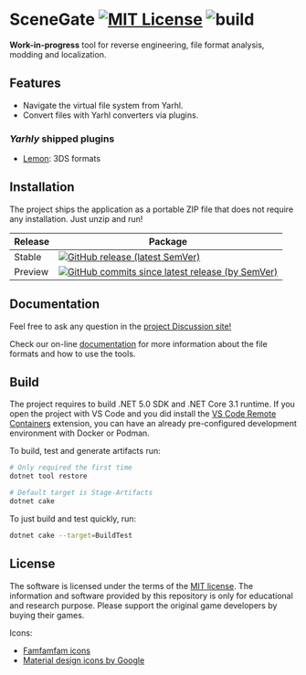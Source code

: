 # SceneGate [![MIT License](https://img.shields.io/badge/license-MIT-blue.svg?style=flat)](https://choosealicense.com/licenses/mit/) ![build](https://github.com/SceneGate/scenegate/workflows/Build%20and%20release/badge.svg)

**Work-in-progress** tool for reverse engineering, file format analysis, modding
and localization.

## Features

- Navigate the virtual file system from Yarhl.
- Convert files with Yarhl converters via plugins.

### _Yarhly_ shipped plugins

- [Lemon](https://github.com/SceneGate/Lemon): 3DS formats

## Installation

The project ships the application as a portable ZIP file that does not require
any installation. Just unzip and run!

<!-- prettier-ignore -->
| Release | Package |
| ------- | ------- |
| Stable  | [![GitHub release (latest SemVer)](https://img.shields.io/github/v/release/SceneGate/scenegate?sort=semver)](https://github.com/SceneGate/SceneGate/releases) |
| Preview | [![GitHub commits since latest release (by SemVer)](https://img.shields.io/github/commits-since/SceneGate/scenegate/latest?sort=semver)](https://github.com/SceneGate/SceneGate/actions) |

## Documentation

Feel free to ask any question in the
[project Discussion site!](https://github.com/SceneGate/scenegate/discussions)

Check our on-line [documentation](https://scenegate.github.io/SceneGate/) for
more information about the file formats and how to use the tools.

## Build

The project requires to build .NET 5.0 SDK and .NET Core 3.1 runtime. If you
open the project with VS Code and you did install the
[VS Code Remote Containers](https://code.visualstudio.com/docs/remote/containers)
extension, you can have an already pre-configured development environment with
Docker or Podman.

To build, test and generate artifacts run:

```sh
# Only required the first time
dotnet tool restore

# Default target is Stage-Artifacts
dotnet cake
```

To just build and test quickly, run:

```sh
dotnet cake --target=BuildTest
```

## License

The software is licensed under the terms of the
[MIT license](https://choosealicense.com/licenses/mit/). The information and
software provided by this repository is only for educational and research
purpose. Please support the original game developers by buying their games.

Icons:

- [Famfamfam icons](http://www.famfamfam.com/)
- [Material design icons by Google](https://github.com/google/material-design-icons)
